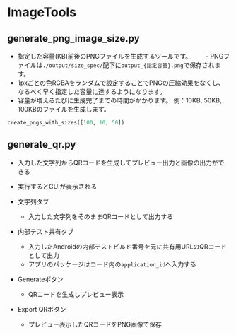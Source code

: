 # ImageTools

## generate_png_image_size.py
- 指定した容量(KB)前後のPNGファイルを生成するツールです。
　　- PNGファイルは`./output/size_spec/`配下に`output_{指定容量}.png`で保存されます。
- 1pxごとの色RGBAをランダムで設定することでPNGの圧縮効果をなくし、なるべく早く指定した容量に達するようになります。
- 容量が増えるたびに生成完了までの時間がかかります。
例：10KB, 50KB, 100KBのファイルを生成します。
```python
create_pngs_with_sizes([100, 10, 50])
```

## generate_qr.py
- 入力した文字列からQRコードを生成してプレビュー出力と画像の出力ができる


- 実行するとGUIが表示される
- 文字列タブ
  - 入力した文字列をそのままQRコードとして出力する
- 内部テスト共有タブ
  - 入力したAndroidの内部テストビルド番号を元に共有用URLのQRコードとして出力
  - アプリのパッケージはコード内の`application_id`へ入力する
- Generateボタン
  - QRコードを生成しプレビュー表示
- Export QRボタン
  - プレビュー表示したQRコードをPNG画像で保存